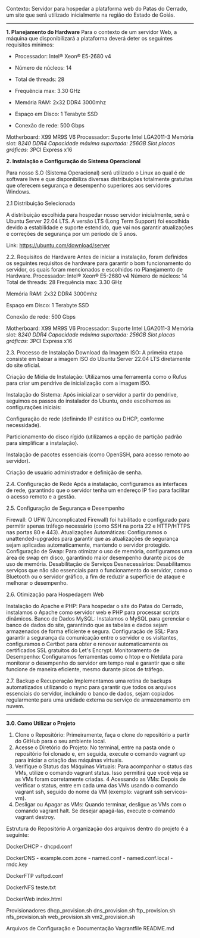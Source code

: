 Contexto: Servidor para hospedar a plataforma web do Patas do Cerrado, um site que será utilizado inicialmente na região do Estado de Goiás.

-------------------------------------------------------------------------------------------------------------------------------------------------------------------------------------------

**1. Planejamento do Hardware**
Para o contexto de um servidor Web, a máquina que disponibilizará a plataforma deverá deter os seguintes requisitos mínimos:

- Processador: Intel® Xeon® E5-2680 v4
- Número de núcleos: 14
- Total de threads: 28
- Frequência max: 3.30 GHz

- Memória RAM: 2x32 DDR4 3000mhz

- Espaço em Disco: 1 Terabyte SSD

- Conexão de rede: 500 Gbps 

Motherboard: X99 MR9S V6
		Processador: Suporte Intel LGA2011-3
		Memória slot: 8*240 DDR4
		Capacidade máxima suportada: 256GB
		Slot placas gráficas: 3*PCI Express x16



**2. Instalação e Configuração do Sistema Operacional**

Para nosso S.O (Sistema Operacional) será utilizado o Linux ao qual é de software livre e que disponibiliza diversas distribuições totalmente gratuitas que oferecem segurança e desempenho superiores aos servidores Windows.

2.1 Distribuição Selecionada

A distribuição escolhida para hospedar nosso servidor inicialmente, será o Ubuntu Server 22.04 LTS. 
A versão LTS (Long Term Support) foi escolhida devido a estabilidade e suporte estendido, que vai nos garantir atualizações e correções de segurança por um período de 5 anos.

Link: https://ubuntu.com/download/server



2.2. Requisitos de Hardware
Antes de iniciar a instalação, foram definidos os seguintes requisitos de hardware para garantir o bom funcionamento do servidor, os quais foram mencionados e escolhidos no Planejamento de Hardware.
Processador: Intel® Xeon® E5-2680 v4
Número de núcleos: 14
Total de threads: 28
Frequência max: 3.30 GHz

Memória RAM: 2x32 DDR4 3000mhz

Espaço em Disco: 1 Terabyte SSD

Conexão de rede: 500 Gbps 

Motherboard: X99 MR9S V6
		Processador: Suporte Intel LGA2011-3
		Memória slot: 8*240 DDR4
		Capacidade máxima suportada: 256GB
		Slot placas gráficas: 3*PCI Express x16


2.3. Processo de Instalação
Download da Imagem ISO: A primeira etapa consiste em baixar a imagem ISO do Ubuntu Server 22.04 LTS diretamente do site oficial.

Criação de Mídia de Instalação: Utilizamos uma ferramenta como o Rufus para criar um pendrive de inicialização com a imagem ISO.

Instalação do Sistema: Após inicializar o servidor a partir do pendrive, seguimos os passos do instalador do Ubuntu, onde escolhemos as configurações iniciais:

Configuração de rede (definindo IP estático ou DHCP, conforme necessidade).

Particionamento do disco rígido (utilizamos a opção de partição padrão para simplificar a instalação).

Instalação de pacotes essenciais (como OpenSSH, para acesso remoto ao servidor).

Criação de usuário administrador e definição de senha.


2.4. Configuração de Rede
Após a instalação, configuramos as interfaces de rede, garantindo que o servidor tenha um endereço IP fixo para facilitar o acesso remoto e a gestão.

2.5. Configuração de Segurança e Desempenho

Firewall: O UFW (Uncomplicated Firewall) foi habilitado e configurado para permitir apenas tráfego necessário (como SSH na porta 22 e HTTP/HTTPS nas portas 80 e 443).
Atualizações Automáticas: Configuramos o unattended-upgrades para garantir que as atualizações de segurança sejam aplicadas automaticamente, mantendo o servidor protegido.
Configuração de Swap: Para otimizar o uso de memória, configuramos uma área de swap em disco, garantindo maior desempenho durante picos de uso de memória.
Desabilitação de Serviços Desnecessários: Desabilitamos serviços que não são essenciais para o funcionamento do servidor, como o Bluetooth ou o servidor gráfico, a fim de reduzir a superfície de ataque e melhorar o desempenho.



2.6. Otimização para Hospedagem Web

Instalação do Apache e PHP: Para hospedar o site do Patas do Cerrado, instalamos o Apache como servidor web e PHP para processar scripts dinâmicos.
Banco de Dados MySQL: Instalamos o MySQL para gerenciar o banco de dados do site, garantindo que as tabelas e dados sejam armazenados de forma eficiente e segura.
Configuração de SSL: Para garantir a segurança da comunicação entre o servidor e os visitantes, configuramos o Certbot para obter e renovar automaticamente os certificados SSL gratuitos do Let's Encrypt.
Monitoramento de Desempenho: Configuramos ferramentas como o htop e o Netdata para monitorar o desempenho do servidor em tempo real e garantir que o site funcione de maneira eficiente, mesmo durante picos de tráfego.

2.7. Backup e Recuperação
Implementamos uma rotina de backups automatizados utilizando o rsync para garantir que todos os arquivos essenciais do servidor, incluindo o banco de dados, sejam copiados regularmente para uma unidade externa ou serviço de armazenamento em nuvem.

-------------------------------------------------------------------------------------------------------------------------------------------------------------------------------------------


**3.0. Como Utilizar o Projeto**

1. Clone o Repositório: Primeiramente, faça o clone do repositório a partir do GitHub para o seu ambiente local.
2. Acesse o Diretório do Projeto: No terminal, entre na pasta onde o repositório foi clonado e, em seguida, execute o comando vagrant up para iniciar a criação das máquinas virtuais.
3. Verifique o Status das Máquinas Virtuais: Para acompanhar o status das VMs, utilize o comando vagrant status. Isso permitirá que você veja se as VMs foram corretamente criadas.
4 Acessando as VMs: Depois de verificar o status, entre em cada uma das VMs usando o comando vagrant ssh, seguido do nome da VM (exemplo: vagrant ssh servicos-vm).
5. Desligar ou Apagar as VMs: Quando terminar, desligue as VMs com o comando vagrant halt. Se desejar apagá-las, execute o comando vagrant destroy.

Estrutura do Repositório
A organização dos arquivos dentro do projeto é a seguinte:

DockerDHCP
     - dhcpd.conf
      
DockerDNS
    - example.com.zone
     - named.conf
     - named.conf.local
     - rndc.key
      
DockerFTP
      vsftpd.conf
      
DockerNFS
      teste.txt
      
DockerWeb
      index.html
      
Provisionadores
      dhcp_provision.sh
      dns_provision.sh
      ftp_provision.sh
      nfs_provision.sh
      web_provision.sh
      vm2_provision.sh
      
Arquivos de Configuração e Documentação
      Vagrantfile
      README.md


